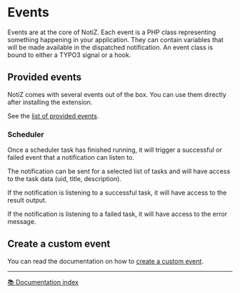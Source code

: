 # Events

Events are at the core of NotiZ. Each event is a PHP class representing
something happening in your application.
They can contain variables that will be made available in the dispatched
notification.
An event class is bound to either a TYPO3 signal or a hook.

## Provided events

NotiZ comes with several events out of the box. You can use them directly after
installing the extension.

See the [list of provided events](./ProvidedEvents).

### Scheduler

Once a scheduler task has finished running, it will trigger a successful or failed event
that a notification can listen to.

The notification can be sent for a selected list of tasks and will have access
to the task data (uid, title, description).

If the notification is listening to a successful task, it will have access to the result output.

If the notification is listening to a failed task, it will have access to the error message.

## Create a custom event

You can read the documentation on how to [create a custom event](./Create-a-custom-event.md).

---

[:books: Documentation index](../README.md)
